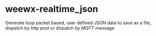 # weewx-realtime_json
Generate loop packet based, user defined JSON data to save as a file, dispatch by http post or dispatch by MQTT message
